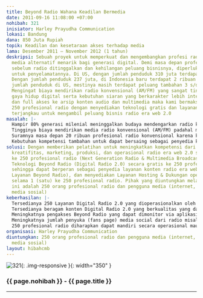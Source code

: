 ```yaml
---
title: Beyond Radio Wahana Keadilan Bermedia
date: 2011-09-16 11:08:00 +07:00
nohibah: 321
inisiator: Harley Prayudha Communication
lokasi: Bandung
dana: 850 Juta Rupiah
topik: Keadilan dan kesetaraan akses terhadap media
lama: Desember 2011 – November 2012 (1 tahun)
deskripsi: Sebuah proyek untuk memperkuat dan mengembangkan profesi radio dan layanan
  media alternatif menarik bagi generasi digital. Demi masa depan professional radio,
  sebelum radio ditinggalkan dan kehilangan peluang bisnisnya, diperlukan terobosan
  untuk penyelamatannya. Di US, dengan jumlah penduduk 310 juta terdapat 11 ribu radio.
  Dengan jumlah penduduk 237 juta, di Indonesia baru terdapat 2 ribuan radio. Mengacu
  jumlah penduduk di US, mestinya masih terdapat peluang tambahan 3 s/d 4 ribuan radio.
  Mengingat biaya mendirikan radio konvensional (AM/FM) yang sangat tinggi dan pergeseran
  gaya hidup digital serta kebutuhan siaran yang berkarakter lebih interaktif, on-demand,
  dan full akses ke arsip konten audio dan multimedia maka kami bermaksud membantu
  250 profesional radio dengan menyediakan teknologi gratis dan layanan Beyond Radio
  terjangkau untuk mengambil peluang bisnis radio era web 2.0
masalah: |-
  Hampir 80% generasi milenial meninggalkan budaya mendengarkan radio konvensional
  Tingginya biaya mendirikan media radio konvensional (AM/FM) padahal masih dibutuhkan 3 s/d 4 ribuan penyedia radio konten di Indonesia
  Suramnya masa depan 20 ribuan profesional radio konvensional karena kesulitan pendaanan untuk mengembangkan industri siaran radio di media baru
  Kebutuhan kompetensi tambahan untuk dapat bersaing sebagai penyedia konten radio era web 2.0
solusi: Dengan memberikan pelatihan untuk meningkatkan kompetensi dari sisi aspek
  kreatifitas, marketing, produksi, dan operasional radio era web 2.0 secara gratis
  ke 250 profesional radio (Next Generation Radio & Multimedia Broadcaster), menyediakan
  Teknologi Beyond Radio (Digital Radio 2.0) secara gratis ke 250 profesional radio
  sehingga dapat berperan sebagai penyedia layanan konten radio era web 2.0 (250 Model
  Layanan Beyond Radio), dan menyediakan Layanan Hosting & Dukungan operasional gratis
  selama 1 (satu) ke 250 profesional radio. Pihak yang diuntungkan melalui proyek
  ini adalah 250 orang profesional radio dan pengguna media (internet, mobile, dan
  media sosial)
keberhasilan: |-
  Tersedianya 250 Layanan Digital Radio 2.0 yang dioperasionalkan oleh minimal 250 profesional radio yang dapat dimonitor via url (website) masing-masing dan pada market aplikasi (minimal pada Android Market)
  Tersedianya beragam konten Digital Radio 2.0 yang berkualitas yang dapat dilihat melalui 250 url (website) Beyond Radio, seperti www.harleyradioshow.com
  Meningkatnya pengakses Beyond Radio yang dapat dimonitor via aplikasi Awstat yang akan disediakan seperti pada www.harleyradioshow.com/stats
  Meningkatnya jumlah penyuka (fans page) media social dari radio misal yang dapat dilihat pada fans page facebook masing-masing Beyond Radio
  250 profesional radio diharapkan dapat mandiri secara operasional maupun bisnis setelah satu tahun
organisasi: Harley Prayudha Communication
diuntungkan: 250 orang profesional radio dan pengguna media (internet, mobile, dan
  media sosial)
layout: hibahcmb
---
```


![321](/static/img/hibahcmb/321.png){: .img-responsive }{: width="350" }

### {{ page.nohibah }} - {{ page.title }}

---
